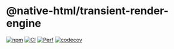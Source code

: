 # @native-html/transient-render-engine

[![npm](https://img.shields.io/npm/v/@native-html/transient-render-engine)](https://www.npmjs.com/package/@native-html/transient-render-engine)
[![CI](https://github.com/native-html/core/workflows/transient-render-engine/badge.svg?branch=main)](https://github.com/native-html/core/actions?query=branch%3Amain+workflow%3Atransient-render-engine)
[![Perf](https://github.com/native-html/core/workflows/performances/badge.svg?branch=main)](https://github.com/native-html/core/actions?query=branch%3Amain+workflow%3Aperformances)
[![codecov](https://codecov.io/gh/native-html/core/branch/main/graph/badge.svg?flag=transient-render-engine)](https://codecov.io/gh/native-html/core?flag=transient-render-engine)
